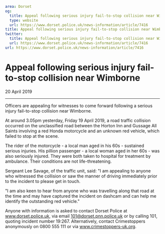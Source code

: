 ```yaml
area: Dorset
og:
  title: Appeal following serious injury fail-to-stop collision near Wimborne
  type: website
  url: https://www.dorset.police.uk/news-information/article/7416
title: Appeal following serious injury fail-to-stop collision near Wimborne |
twitter:
  title: Appeal following serious injury fail-to-stop collision near Wimborne
  url: https://www.dorset.police.uk/news-information/article/7416
url: https://www.dorset.police.uk/news-information/article/7416
```

# Appeal following serious injury fail-to-stop collision near Wimborne

20 April 2019

* * *

Officers are appealing for witnesses to come forward following a serious injury fail-to-stop collision near Wimborne.

At around 3.05pm yesterday, Friday 19 April 2019, a road traffic collision occurred on the unclassified road between the Horton Inn and Gussage All Saints involving a red Honda motorcycle and an unknown red vehicle, which failed to stop at the scene.

The rider of the motorcycle - a local man aged in his 60s - sustained serious injuries. His pillion passenger - a local woman aged in her 60s - was also seriously injured. They were both taken to hospital for treatment by ambulance. Their conditions are not life-threatening.

Sergeant Lee Savage, of the traffic unit, said: "I am appealing to anyone who witnessed the collision or saw the manner of driving immediately prior to the incident to please get in touch.

"I am also keen to hear from anyone who was travelling along that road at the time and may have captured the incident on dashcam and can help me identify the outstanding red vehicle."

Anyone with information is asked to contact Dorset Police at www.dorset.police.uk, via email 101@dorset.pnn.police.uk or by calling 101, quoting incident number 19:267. Alternatively, contact Crimestoppers anonymously on 0800 555 111 or via www.crimestoppers-uk.org.
